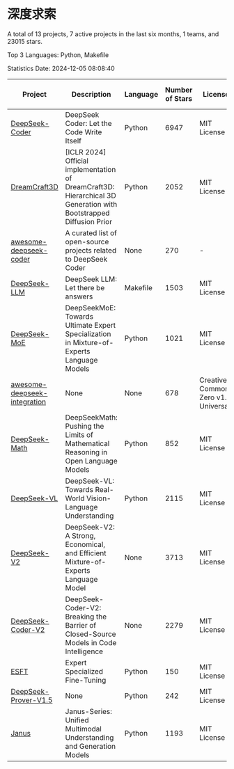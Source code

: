 # 深度求索

A total of 13 projects, 7 active projects in the last six months, 1 teams, and 23015 stars.

Top 3 Languages: Python, Makefile

Statistics Date: 2024-12-05 08:08:40

| Project | Description | Language | Number of Stars | License | Creation Date | Last Updated Date | Last Pushed Date |
| --- | --- | --- | --- | --- | --- | --- | --- |
| [DeepSeek-Coder](https://github.com/deepseek-ai/DeepSeek-Coder) | DeepSeek Coder: Let the Code Write Itself | Python | 6947 | MIT License | 2023-10-20 | 2024-12-05 | 2024-05-21 |
| [DreamCraft3D](https://github.com/deepseek-ai/DreamCraft3D) | [ICLR 2024] Official implementation of DreamCraft3D: Hierarchical 3D Generation with Bootstrapped Diffusion Prior | Python | 2052 | MIT License | 2023-10-23 | 2024-12-04 | 2024-08-21 |
| [awesome-deepseek-coder](https://github.com/deepseek-ai/awesome-deepseek-coder) | A curated list of open-source projects related to DeepSeek Coder | None | 270 | - | 2023-11-06 | 2024-12-03 | 2024-04-03 |
| [DeepSeek-LLM](https://github.com/deepseek-ai/DeepSeek-LLM) | DeepSeek LLM: Let there be answers | Makefile | 1503 | MIT License | 2023-11-29 | 2024-12-05 | 2024-02-04 |
| [DeepSeek-MoE](https://github.com/deepseek-ai/DeepSeek-MoE) | DeepSeekMoE: Towards Ultimate Expert Specialization in Mixture-of-Experts Language Models | Python | 1021 | MIT License | 2024-01-02 | 2024-12-04 | 2024-01-16 |
| [awesome-deepseek-integration](https://github.com/deepseek-ai/awesome-deepseek-integration) | None | None | 678 | Creative Commons Zero v1.0 Universal | 2024-01-11 | 2024-12-04 | 2024-10-31 |
| [DeepSeek-Math](https://github.com/deepseek-ai/DeepSeek-Math) | DeepSeekMath: Pushing the Limits of Mathematical Reasoning in Open Language Models | Python | 852 | MIT License | 2024-02-05 | 2024-12-05 | 2024-04-15 |
| [DeepSeek-VL](https://github.com/deepseek-ai/DeepSeek-VL) | DeepSeek-VL: Towards Real-World Vision-Language Understanding | Python | 2115 | MIT License | 2024-03-07 | 2024-12-04 | 2024-04-24 |
| [DeepSeek-V2](https://github.com/deepseek-ai/DeepSeek-V2) | DeepSeek-V2: A Strong, Economical, and Efficient Mixture-of-Experts Language Model | None | 3713 | MIT License | 2024-04-22 | 2024-12-05 | 2024-09-25 |
| [DeepSeek-Coder-V2](https://github.com/deepseek-ai/DeepSeek-Coder-V2) | DeepSeek-Coder-V2: Breaking the Barrier of Closed-Source Models in Code Intelligence | None | 2279 | MIT License | 2024-06-14 | 2024-12-05 | 2024-09-24 |
| [ESFT](https://github.com/deepseek-ai/ESFT) | Expert Specialized Fine-Tuning | Python | 150 | MIT License | 2024-07-04 | 2024-12-04 | 2024-09-22 |
| [DeepSeek-Prover-V1.5](https://github.com/deepseek-ai/DeepSeek-Prover-V1.5) | None | Python | 242 | MIT License | 2024-08-15 | 2024-12-03 | 2024-08-16 |
| [Janus](https://github.com/deepseek-ai/Janus) | Janus-Series: Unified Multimodal Understanding and Generation Models | Python | 1193 | MIT License | 2024-10-18 | 2024-12-05 | 2024-11-13 |
